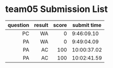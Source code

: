 # team05 Submission List
question | result | score | submit time
----:|----:|-----:|-----
PC | WA | 0 |  9:46:09.10 
PA | WA | 0 |  9:49:04.09 
PA | AC | 100 | 10:00:37.02 
PA | AC | 100 | 10:02:41.59 
